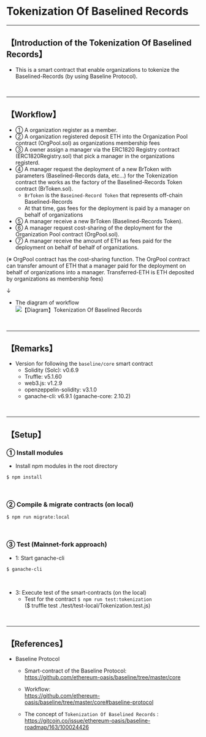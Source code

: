 # Tokenization Of Baselined Records

***
## 【Introduction of the Tokenization Of Baselined Records】
- This is a smart contract that enable organizations to tokenize the Baselined-Records (by using Baseline Protocol).

&nbsp;

***

## 【Workflow】
- ① A organization register as a member.
- ② A organization registered deposit ETH into the Organization Pool contract (OrgPool.sol) as organizations membership fees
- ③ A owner assign a manager via the ERC1820 Registry contract (ERC1820Registry.sol) that pick a manager in the organizations registerd.
- ④ A manager request the deployment of a new BrToken with parameters (Baselined-Records data, etc...) for the Tokenization contract the works as the factory of the Baselined-Records Token contract (BrToken.sol).
  - `BrToken` is the `Baseined-Record Token` that represents off-chain Baselined-Records
  - At that time, gas fees for the deployment is paid by a manager on behalf of organizations
- ⑤ A manager receive a new BrToken (Baselined-Records Token).
- ⑥ A manager request cost-sharing of the deployment for the Organization Pool contract (OrgPool.sol).
- ⑦ A manager receive the amount of ETH as fees paid for the deployment on behalf of behalf of organizations.
 
(※ OrgPool contract has the cost-sharing function. The OrgPool contract can transfer amount of ETH that a manager paid for the deployment on behalf of organizations into a manager. Transferred-ETH is ETH deposited by organizations as membership fees)   

↓

- The diagram of workflow
![【Diagram】Tokenization Of Baselined Records](https://user-images.githubusercontent.com/19357502/106000603-59cea880-60f2-11eb-82f8-51e84e8ece7b.jpg)


&nbsp;

***

## 【Remarks】
- Version for following the `baseline/core` smart contract
  - Solidity (Solc): v0.6.9 
  - Truffle: v5.1.60
  - web3.js: v1.2.9
  - openzeppelin-solidity: v3.1.0
  - ganache-cli: v6.9.1 (ganache-core: 2.10.2)


&nbsp;

***

## 【Setup】
### ① Install modules
- Install npm modules in the root directory
```
$ npm install
```

<br>

### ② Compile & migrate contracts (on local)
```
$ npm run migrate:local
```

<br>

### ③ Test (Mainnet-fork approach)
- 1: Start ganache-cli
```
$ ganache-cli
```

<br>

- 3: Execute test of the smart-contracts (on the local)
  - Test for the contract
    `$ npm run test:tokenization`  
    ($ truffle test ./test/test-local/Tokenization.test.js)

<br>


***

## 【References】
- Baseline Protocol   
  - Smart-contract of the Baseline Protocol:  
    https://github.com/ethereum-oasis/baseline/tree/master/core  

  - Workflow:  
    https://github.com/ethereum-oasis/baseline/tree/master/core#baseline-protocol  

  - The concept of `Tokenization Of Baselined Records` :  
    https://gitcoin.co/issue/ethereum-oasis/baseline-roadmap/163/100024426  
